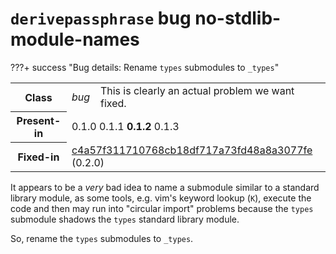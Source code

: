 # `derivepassphrase` bug no-stdlib-module-names

???+ success "Bug details: Rename `types` submodules to `_types`"
    <table id="bug-summary" markdown>
        <tr><th scope=col>Class<td><i>bug</i><td>This is clearly an actual problem we want fixed.
        <tr><th scope=col>Present-in<td colspan=2>0.1.0 0.1.1 <b>0.1.2</b> 0.1.3
        <tr><th scope=col>Fixed-in<td colspan=2><a href="https://github.com/the-13th-letter/derivepassphrase/commit/c4a57f311710768cb18df717a73fd48a8a3077fe">c4a57f311710768cb18df717a73fd48a8a3077fe</a> (0.2.0)
    </table>

It appears to be a *very* bad idea to name a submodule similar to a standard library module, as some tools, e.g. vim's keyword lookup (`K`), execute the code and then may run into "circular import" problems because the `types` submodule shadows the `types` standard library module.

So, rename the `types` submodules to `_types`.
